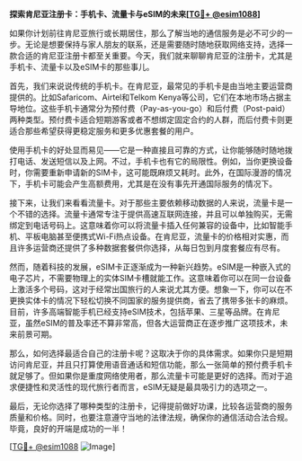 **探索肯尼亚注册卡：手机卡、流量卡与eSIM的未来[[TG💪+ @esim1088](https://t.me/s/esim1088)]**

如果你计划前往肯尼亚旅行或长期居住，那么了解当地的通信服务是必不可少的一步。无论是想要保持与家人朋友的联系，还是需要随时随地获取网络支持，选择一款合适的肯尼亚注册卡都至关重要。今天，我们就来聊聊肯尼亚的注册卡，尤其是手机卡、流量卡以及eSIM卡的那些事儿。

首先，我们来说说传统的手机卡。在肯尼亚，最常见的手机卡是由当地主要运营商提供的。比如Safaricom、Airtel和Telkom Kenya等公司，它们在本地市场占据主导地位。这些手机卡通常分为预付费（Pay-as-you-go）和后付费（Post-paid）两种类型。预付费卡适合短期游客或者不想绑定固定合约的人群，而后付费卡则更适合那些希望获得更稳定服务和更多优惠套餐的用户。

使用手机卡的好处显而易见——它是一种直接且可靠的方式，让你能够随时随地拨打电话、发送短信以及上网。不过，手机卡也有它的局限性。例如，当你更换设备时，你需要重新申请新的SIM卡，这可能既麻烦又耗时。此外，在国际漫游的情况下，手机卡可能会产生高额费用，尤其是在没有事先开通国际服务的情况下。

接下来，让我们来看看流量卡。对于那些主要依赖移动数据的人来说，流量卡是一个不错的选择。流量卡通常专注于提供高速互联网连接，并且可以单独购买，无需绑定到电话号码上。这意味着你可以将流量卡插入任何兼容的设备中，比如智能手机、平板电脑甚至便携式Wi-Fi热点设备。在肯尼亚，流量卡的价格相对实惠，而且许多运营商还提供了多种数据套餐供你选择，从每日包到月度套餐应有尽有。

然而，随着科技的发展，eSIM卡正逐渐成为一种新兴趋势。eSIM是一种嵌入式的电子芯片，不需要物理上的实体SIM卡槽就能工作。这意味着你可以在同一台设备上激活多个号码，这对于经常出国旅行的人来说尤其方便。想象一下，你可以在不更换实体卡的情况下轻松切换不同国家的服务提供商，省去了携带多张卡的麻烦。目前，许多高端智能手机已经支持eSIM技术，包括苹果、三星等品牌。在肯尼亚，虽然eSIM的普及率还不算非常高，但各大运营商正在逐步推广这项技术，未来前景可期。

那么，如何选择最适合自己的注册卡呢？这取决于你的具体需求。如果你只是短期访问肯尼亚，并且只打算使用语音通话和短信功能，那么一张简单的预付费手机卡就足够了。但如果你是重度网络使用者，那么流量卡可能是更好的选择。而对于追求便捷性和灵活性的现代旅行者而言，eSIM无疑是最具吸引力的选项之一。

最后，无论你选择了哪种类型的注册卡，记得提前做好功课，比较各运营商的服务质量和价格。同时，也要注意遵守当地的法律法规，确保你的通信活动合法合规。毕竟，良好的开端是成功的一半！

[[TG💪+ @esim1088](https://t.me/s/esim1088) ![Image](https://i.postimg.cc/4NQfJmqS/Snipaste-2025-05-13-00-14-12.png)]